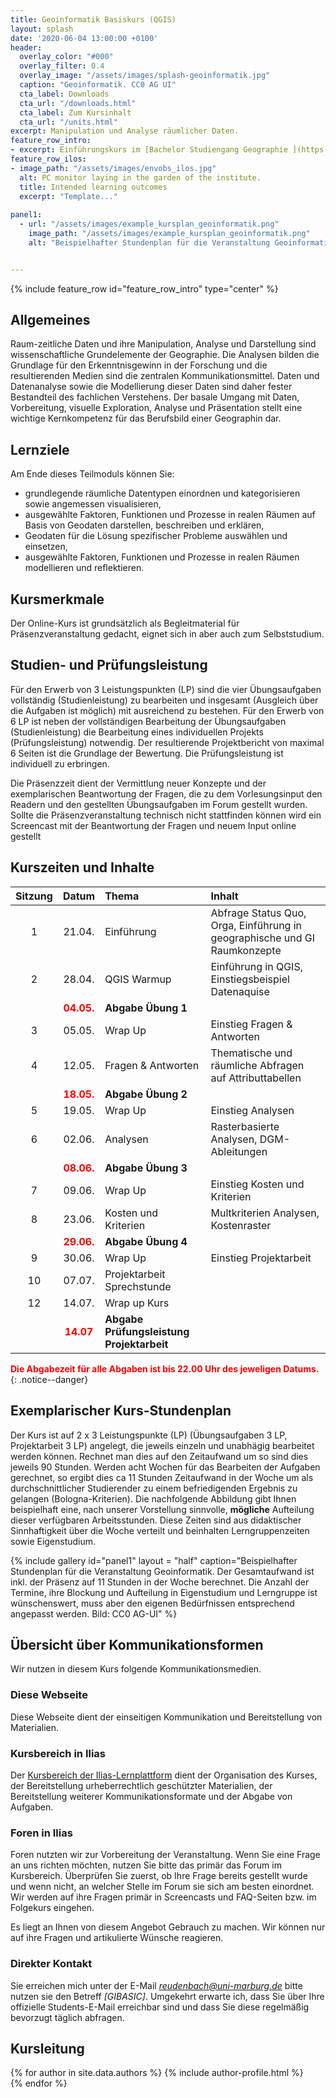 ```yaml
---
title: Geoinformatik Basiskurs (QGIS)
layout: splash
date: '2020-06-04 13:00:00 +0100'
header:
  overlay_color: "#000"
  overlay_filter: 0.4
  overlay_image: "/assets/images/splash-geoinformatik.jpg"
  caption: "Geoinformatik. CC0 AG UI"
  cta_label: Downloads
  cta_url: "/downloads.html"
  cta_label: Zum Kursinhalt
  cta_url: "/units.html"
excerpt: Manipulation und Analyse räumlicher Daten.
feature_row_intro:
- excerpt: Einführungskurs im [Bachelor Studiengang Geographie ](https://www.uni-marburg.de/de/studium/studienangebot/bachelor/geographiebsc){:target="_blank"} an der Philipps Universität Marburg
feature_row_ilos:
- image_path: "/assets/images/envobs_ilos.jpg"
  alt: PC monitor laying in the garden of the institute.
  title: Intended learning outcomes
  excerpt: "Template..."
  
panel1:  
  - url: "/assets/images/example_kursplan_geoinformatik.png"
    image_path: "/assets/images/example_kursplan_geoinformatik.png"
    alt: "Beispielhafter Stundenplan für die Veranstaltung Geoinformatik. Der Gesamtaufwand ist inkl. der Präsenz auf 11 Stunden in der Woche berechnet. Die Termin, Blockung und Aufteilung in Eigenstudium und Lerngruppeist wünschenswert muss aber den eigenen Bedüfrnissen angepasst werden."  


---
```


{% include feature_row id="feature_row_intro" type="center" %}



## Allgemeines 
Raum-zeitliche Daten und ihre Manipulation, Analyse und Darstellung sind wissenschaftliche Grundelemente der Geographie. Die Analysen bilden die Grundlage für den Erkenntnisgewinn in der Forschung und die resultierenden Medien sind die zentralen  Kommunikationsmittel. Daten und Datenanalyse sowie die Modellierung dieser Daten sind daher  fester Bestandteil des fachlichen Verstehens. Der basale Umgang mit Daten, Vorbereitung, visuelle Exploration, Analyse und Präsentation stellt eine wichtige Kernkompetenz für das Berufsbild einer Geographin dar. 

## Lernziele
Am Ende dieses Teilmoduls können Sie:
* grundlegende räumliche Datentypen einordnen und kategorisieren sowie angemessen visualisieren, 
* ausgewählte Faktoren, Funktionen und Prozesse in realen Räumen auf Basis von Geodaten darstellen, beschreiben und erklären,
* Geodaten für die Lösung spezifischer Probleme auswählen und einsetzen,
* ausgewählte Faktoren, Funktionen und Prozesse in realen Räumen modellieren und reflektieren.


## Kursmerkmale
Der Online-Kurs ist grundsätzlich als Begleitmaterial für Präsenzveranstaltung gedacht, eignet sich in aber auch zum Selbststudium.


## Studien- und Prüfungsleistung

Für den Erwerb von 3 Leistungspunkten (LP) sind die vier Übungsaufgaben vollständig (Studienleistung) zu bearbeiten und insgesamt (Ausgleich über die Aufgaben ist möglich) mit ausreichend zu bestehen. Für den Erwerb von 6 LP ist neben der vollständigen Bearbeitung der Übungsaufgaben (Studienleistung) die Bearbeitung eines individuellen Projekts (Prüfungsleistung) notwendig. Der resultierende Projektbericht von maximal 6 Seiten ist die Grundlage der Bewertung.  Die Prüfungsleistung ist individuell zu erbringen.

Die Präsenzzeit dient der Vermittlung neuer Konzepte und der exemplarischen Beantwortung der Fragen, die zu dem Vorlesungsinput den Readern und  den gestellten Übungsaufgaben im Forum gestellt wurden. Sollte die Präsenzveranstaltung technisch nicht stattfinden können wird ein Screencast mit der Beantwortung der Fragen und neuem Input online gestellt



## Kurszeiten und Inhalte

| Sitzung | Datum | Thema | Inhalt |
|:-------:|:--------:|:---------|:---------|
| 1 | 21.04.  | Einführung | Abfrage Status Quo, Orga, Einführung in geographische und GI Raumkonzepte |
| 2 | 28.04.  | QGIS Warmup |  Einführung in QGIS, Einstiegsbeispiel Datenaquise  |
| | <span  algin = "center" style="color:red"> **04.05.**</span> |  **Abgabe Übung 1**  |
| 3 | 05.05.  | Wrap Up | Einstieg Fragen & Antworten|
| 4 | 12.05.  | Fragen & Antworten |  Thematische und räumliche Abfragen auf Attributtabellen |
| | <span  algin = "center" style="color:red"> **18.05.** </span> | **Abgabe Übung 2**  |
| 5 | 19.05.  | Wrap Up | Einstieg Analysen|
| 6 | 02.06.  | Analysen | Rasterbasierte Analysen, DGM-Ableitungen  |
| | <span  algin = "center" style="color:red"> **08.06.**</span>  | **Abgabe Übung 3**  |
| 7 | 09.06.  | Wrap Up | Einstieg Kosten und Kriterien|
| 8 | 23.06.  | Kosten und Kriterien | Multkriterien Analysen, Kostenraster  |
| |<span  algin = "center" style="color:red"> **29.06.** </span> | **Abgabe Übung 4**  |
| 9 | 30.06.  | Wrap Up | Einstieg Projektarbeit|
| 10 |07.07.| Projektarbeit Sprechstunde |   |
| 12 |14.07.| Wrap up Kurs |   |
| |<span style="color:red">**14.07** </span> |   **Abgabe Prüfungsleistung Projektarbeit**   |

<span style="color:red">**Die Abgabezeit für alle Abgaben ist bis 22.00 Uhr des jeweligen Datums.** </span>
{: .notice--danger}
## Exemplarischer Kurs-Stundenplan

Der Kurs ist  auf 2 x 3 Leistungspunkte (LP) (Übungsaufgaben 3 LP, Projektarbeit 3 LP) angelegt, die jeweils einzeln und unabhägig bearbeitet werden können. Rechnet man dies auf den Zeitaufwand um so sind dies jeweils 90 Stunden. Werden acht Wochen für das Bearbeiten der Aufgaben gerechnet, so ergibt dies ca 11 Stunden Zeitaufwand in der Woche um als durchschnittlicher Studierender zu einem befriedigenden Ergebnis zu gelangen (Bologna-Kriterien). Die nachfolgende Abbildung gibt Ihnen beispielhaft eine, nach unserer Vorstellung sinnvolle, **mögliche** Aufteilung dieser verfügbaren Arbeitsstunden. Diese Zeiten sind aus didaktischer Sinnhaftigkeit über die Woche verteilt und beinhalten Lerngruppenzeiten sowie Eigenstudium.


{% include gallery id="panel1"   layout = "half"      caption="Beispielhafter Stundenplan für die Veranstaltung Geoinformatik. Der Gesamtaufwand ist inkl. der Präsenz auf 11 Stunden in der Woche berechnet. Die Anzahl der Termine, ihre Blockung und Aufteilung in Eigenstudium und Lerngruppe ist wünschenswert, muss aber den eigenen Bedürfnissen entsprechend angepasst werden. Bild: CC0 AG-UI" 
%}

## Übersicht über Kommunikationsformen

Wir nutzen in diesem Kurs folgende Kommunikationsmedien.

### Diese Webseite
Diese Webseite dient der einseitigen Kommunikation und Bereitstellung von Materialien.

### Kursbereich in Ilias
Der [Kursbereich der Ilias-Lernplattform](https://ilias.uni-marburg.de/goto.php?target=crs_2820095&client_id=UNIMR) dient der Organisation des Kurses, der Bereitstellung urheberrechtlich geschützter Materialien, der Bereitstellung weiterer Kommunikationsformate und der Abgabe von Aufgaben.

### Foren in Ilias
Foren nutzten wir zur Vorbereitung der Veranstaltung. Wenn Sie eine Frage an uns richten möchten, nutzen Sie bitte das primär das Forum im Kursbereich. Überprüfen Sie zuerst, ob Ihre Frage bereits gestellt wurde und wenn nicht, an welcher Stelle im Forum sie sich am besten einordnet. Wir werden auf ihre Fragen primär in Screencasts und FAQ-Seiten bzw. im Folgekurs eingehen. 

Es liegt an Ihnen von diesem Angebot Gebrauch zu machen. Wir können nur auf ihre Fragen und artikulierte Wünsche reagieren.

### Direkter Kontakt
Sie erreichen mich unter der E-Mail *reudenbach@uni-marburg.de* bitte nutzen sie den Betreff *[GIBASIC]*. Umgekehrt erwarte ich, dass Sie über Ihre offizielle Students-E-Mail erreichbar sind und dass Sie diese regelmäßig bevorzugt täglich abfragen.



## Kursleitung


{% for author in site.data.authors %} 
  {% include author-profile.html %}
 <br /> 
{% endfor %}
